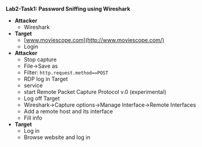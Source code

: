 **Lab2-Task1: Password Sniffing using Wireshark**

-   **Attacker**
    -   Wireshark
-   **Target**
    -   [www.moviescope.com](http://www.moviescope.com/)
    -   Login
-   **Attacker**
    -   Stop capture
    -   File-&gt;Save as
    -   Filter: `http.request.method==POST`
    -   RDP log in Target
    -   service
    -   start Remote Packet Capture Protocol v.0 (experimental)
    -   Log off Target
    -   Wireshark-&gt;Capture options-&gt;Manage Interface-&gt;Remote Interfaces
    -   Add a remote host and its interface
    -   Fill info
-   **Target**
    -   Log in
    -   Browse website and log in